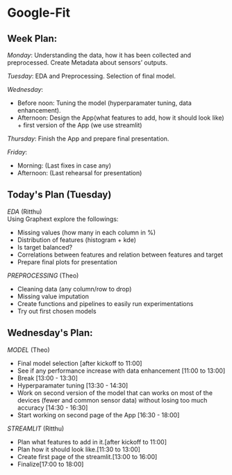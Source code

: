 # Google-Fit

## Week Plan:    
*Monday*: Understanding the data, how it has been collected and preprocessed. Create Metadata about sensors’ outputs.  

*Tuesday*: EDA  and Preprocessing. Selection of final model.  

*Wednesday*:   
* Before noon: Tuning the model (hyperparamater tuning, data enhancement).  
* Afternoon: Design the App(what features to add, how it should look like) + first version of the App (we use streamlit)  

*Thursday*: Finish the App and prepare final presentation.  

*Friday*:  
* Morning: (Last fixes in case any)  
* Afternoon: (Last rehearsal for presentation)  



## Today's Plan (Tuesday)  
*EDA* (Ritthu)  
Using Graphext explore the followings:  

* Missing values (how many in each column in %)  
* Distribution of features (histogram + kde)   
* Is target balanced?  
* Correlations between features and relation between features and target  
* Prepare final plots for presentation  


*PREPROCESSING* (Theo)  
* Cleaning data (any column/row to drop)  
* Missing value imputation  
* Create functions and pipelines to easily run experimentations  
* Try out first chosen models  




## Wednesday's Plan:
*MODEL* (Theo)

* Final model selection [after kickoff to 11:00]
* See if any performance increase with data enhancement [11:00 to 13:00]
* Break [13:00 - 13:30]
* Hyperparamater tuning [13:30 - 14:30]
* Work on second version of the model that can works on most of the devices (fewer and common sensor data) without losing too much accuracy [14:30 - 16:30]
* Start working on second page of the App [16:30 - 18:00]

*STREAMLIT* (Ritthu)
   
* Plan what features to add in it.[after kickoff to 11:00]
* Plan how it should look like.[11:30 to 13:00]
* Create first page of the streamlit.[13:00 to 16:00]
* Finalize[17:00 to 18:00]


